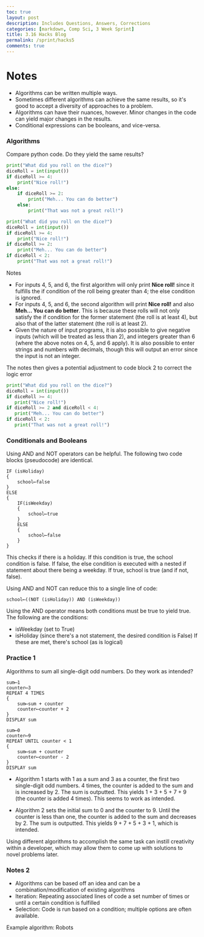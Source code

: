 ```yaml
---
toc: true
layout: post
description: Includes Questions, Answers, Corrections
categories: [markdown, Comp Sci, 3 Week Sprint]
title: 3.16 Hacks Blog
permalink: /sprint/hacks5
comments: true
---
```


# Notes

- Algorithms can be written multiple ways. 
 - Sometimes different algorithms can achieve the same results, so it's good to accept a diversity of approaches to a problem.
 - Algorithms can have their nuances, however. Minor changes in the code can yield major changes in the results.
- Conditional expressions can be booleans, and vice-versa.


### Algorithms

Compare python code. Do they yield the same results?

```python
print("What did you roll on the dice?")
diceRoll = int(input())
if diceRoll >= 4:
    print("Nice roll!")
else:
    if diceRoll >= 2:
        print("Meh... You can do better")
    else:
        print("That was not a great roll!")
```



```python
print("What did you roll on the dice?")
diceRoll = int(input())
if diceRoll >= 4:
    print("Nice roll!")
if diceRoll >= 2:
    print("Meh... You can do better")
if diceRoll < 2:
    print("That was not a great roll!")
```

Notes
 - For inputs 4, 5, and 6, the first algorithm will only print **Nice roll!** since it fulfills the if condition of the roll being greater than 4; the else condition is ignored.
 - For inputs 4, 5, and 6, the second algorithm will print **Nice roll!** and also **Meh... You can do better**. This is because these rolls will not only satisfy the if condition for the former statement (the roll is at least 4), but also that of the latter statement (the roll is at least 2).
 - Given the nature of input programs, it is also possible to give negative inputs (which will be treated as less than 2), and integers greater than 6 (where the above notes on 4, 5, and 6 apply). It is also possible to enter strings and numbers with decimals, though this will output an error since the input is not an integer.


 The notes then gives a potential adjustment to code block 2 to correct the logic error

 ```python
 print("What did you roll on the dice?")
diceRoll = int(input())
if diceRoll >= 4:
    print("Nice roll!")
if diceRoll >= 2 and diceRoll < 4:
    print("Meh... You can do better")
if diceRoll < 2:
    print("That was not a great roll!")
```

### Conditionals and Booleans

Using AND and NOT operators can be helpful. The following two code blocks (pseudocode) are identical.

```
IF (isHoliday)
{
    school⟵false
}
ELSE
{
    IF(isWeekday)
    {
        school⟵true
    }
    ELSE
    {
        school⟵false
    }
}
```

This checks if there is a holiday. If this condition is true, the school condition is false. If false, the else condition is executed with a nested if statement about there being a weekday. If true, school is true (and if not, false).

Using AND and NOT can reduce this to a single line of code:

```
school⟵((NOT (isHoliday)) AND (isWeekday))
```

Using the AND operator means both conditions must be true to yield true. The following are the conditions:
   - isWeekday (set to True)
   - isHoliday (since there's a not statement, the desired condition is False)
If these are met, there's school (as is logical)


### Practice 1

Algorithms to sum all single-digit odd numbers. Do they work as intended?

```
sum⟵1
counter⟵3
REPEAT 4 TIMES
{
    sum⟵sum + counter
    counter⟵counter + 2 
}
DISPLAY sum
```

```
sum⟵0
counter⟵9
REPEAT UNTIL counter < 1
{
    sum⟵sum + counter
    counter⟵counter - 2
}
DISPLAY sum
```


- Algorithm 1 starts with 1 as a sum and 3 as a counter, the first two single-digit odd numbers. 4 times, the counter is added to the sum and is increased by 2. The sum is outputted. This yields 1 + 3 + 5 + 7 + 9 (the counter is added 4 times). This seems to work as intended.

- Algorithm 2 sets the initial sum to 0 and the counter to 9. Until the counter is less than one, the counter is added to the sum and decreases by 2. The sum is outputted. This yields 9 + 7 + 5 + 3 + 1, which is intended.

Using different algorithms to accomplish the same task can instill creativity within a developer, which may allow them to come up with solutions to novel problems later.

### Notes 2

- Algorithms can be based off an idea and can be a combination/modification of existing algorithms
- Iteration: Repeating associated lines of code a set number of times or until a certain condition is fulfilled
- Selection: Code is run based on a condition; multiple options are often available.

Example algorithm: Robots

